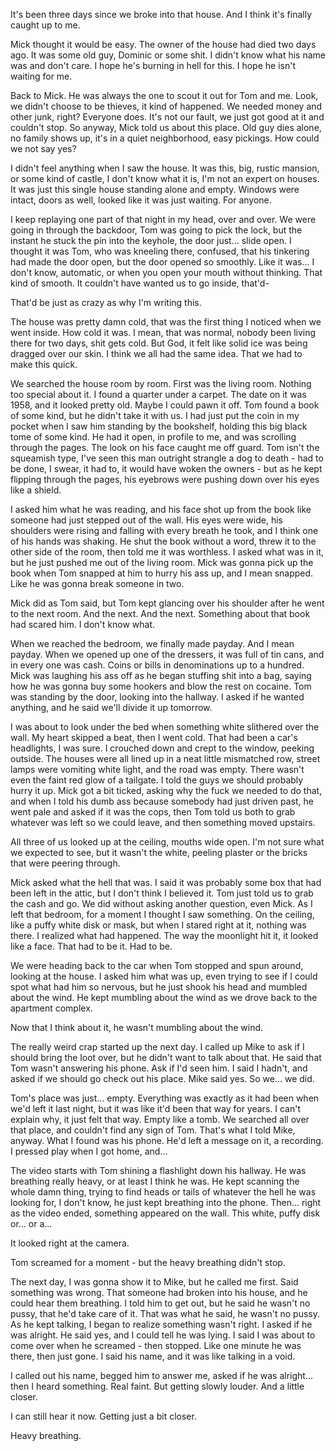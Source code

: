 It's been three days since we broke into that house. And I think it's finally caught up to me.

Mick thought it would be easy. The owner of the house had died two days ago. It was some old guy, Dominic or some shit. I didn't know what his name was and don't care. I hope he's burning in hell for this. I hope he isn't waiting for me.

Back to Mick. He was always the one to scout it out for Tom and me. Look, we didn't choose to be thieves, it kind of happened. We needed money and other junk, right? Everyone does. It's not our fault, we just got good at it and couldn't stop. So anyway, Mick told us about this place. Old guy dies alone, no family shows up, it's in a quiet neighborhood, easy pickings. How could we not say yes?

I didn't feel anything when I saw the house. It was this, big, rustic mansion, or some kind of castle, I don't know what it is, I'm not an expert on houses. It was just this single house standing alone and empty. Windows were intact, doors as well, looked like it was just waiting. For anyone.

I keep replaying one part of that night in my head, over and over. We were going in through the backdoor, Tom was going to pick the lock, but the instant he stuck the pin into the keyhole, the door just... slide open. I thought it was Tom, who was kneeling there, confused, that his tinkering had made the door open, but the door opened so smoothly. Like it was... I don't know, automatic, or when you open your mouth without thinking. That kind of smooth. It couldn't have wanted us to go inside, that'd-

That'd be just as crazy as why I'm writing this.

The house was pretty damn cold, that was the first thing I noticed when we went inside. How cold it was. I mean, that was normal, nobody been living there for two days, shit gets cold. But God, it felt like solid ice was being dragged over our skin. I think we all had the same idea. That we had to make this quick.

We searched the house room by room. First was the living room. Nothing too special about it. I found a quarter under a carpet. The date on it was 1958, and it looked pretty old. Maybe I could pawn it off. Tom found a book of some kind, but he didn't take it with us. I had just put the coin in my pocket when I saw him standing by the bookshelf, holding this big black tome of some kind. He had it open, in profile to me, and was scrolling through the pages. The look on his face caught me off guard. Tom isn't the squeamish type, I've seen this man outright strangle a dog to death - had to be done, I swear, it had to, it would have woken the owners - but as he kept flipping through the pages, his eyebrows were pushing down over his eyes like a shield.

I asked him what he was reading, and his face shot up from the book like someone had just stepped out of the wall. His eyes were wide, his shoulders were rising and falling with every breath he took, and I think one of his hands was shaking. He shut the book without a word, threw it to the other side of the room, then told me it was worthless. I asked what was in it, but he just pushed me out of the living room. Mick was gonna pick up the book when Tom snapped at him to hurry his ass up, and I mean snapped. Like he was gonna break someone in two.

Mick did as Tom said, but Tom kept glancing over his shoulder after he went to the next room. And the next. And the next. Something about that book had scared him. I don't know what.

When we reached the bedroom, we finally made payday. And I mean payday. When we opened up one of the dressers, it was full of tin cans, and in every one was cash. Coins or bills in denominations up to a hundred. Mick was laughing his ass off as he began stuffing shit into a bag, saying how he was gonna buy some hookers and blow the rest on cocaine. Tom was standing by the door, looking into the hallway. I asked if he wanted anything, and he said we'll divide it up tomorrow.

I was about to look under the bed when something white slithered over the wall. My heart skipped a beat, then I went cold. That had been a car's headlights, I was sure. I crouched down and crept to the window, peeking outside. The houses were all lined up in a neat little mismatched row, street lamps were vomiting white light, and the road was empty. There wasn't even the faint red glow of a tailgate. I told the guys we should probably hurry it up. Mick got a bit ticked, asking why the fuck we needed to do that, and when I told his dumb ass because somebody had just driven past, he went pale and asked if it was the cops, then Tom told us both to grab whatever was left so we could leave, and then something moved upstairs.

All three of us looked up at the ceiling, mouths wide open. I'm not sure what we expected to see, but it wasn't the white, peeling plaster or the bricks that were peering through.

Mick asked what the hell that was. I said it was probably some box that had been left in the attic, but I don't think I believed it. Tom just told us to grab the cash and go. We did without asking another question, even Mick. As I left that bedroom, for a moment I thought I saw something. On the ceiling, like a puffy white disk or mask, but when I stared right at it, nothing was there. I realized what had happened. The way the moonlight hit it, it looked like a face. That had to be it. Had to be.

We were heading back to the car when Tom stopped and spun around, looking at the house. I asked him what was up, even trying to see if I could spot what had him so nervous, but he just shook his head and mumbled about the wind. He kept mumbling about the wind as we drove back to the apartment complex.

Now that I think about it, he wasn't mumbling about the wind.

The really weird crap started up the next day. I called up Mike to ask if I should bring the loot over, but he didn't want to talk about that. He said that Tom wasn't answering his phone. Ask if I'd seen him. I said I hadn't, and asked if we should go check out his place. Mike said yes. So we... we did.

Tom's place was just... empty. Everything was exactly as it had been when we'd left it last night, but it was like it'd been that way for years. I can't explain why, it just felt that way. Empty like a tomb. We searched all over that place, and couldn't find any sign of Tom. That's what I told Mike, anyway. What I found was his phone. He'd left a message on it, a recording. I pressed play when I got home, and...

The video starts with Tom shining a flashlight down his hallway. He was breathing really heavy, or at least I think he was. He kept scanning the whole damn thing, trying to find heads or tails of whatever the hell he was looking for, I don't know, he just kept breathing into the phone. Then... right as the video ended, something appeared on the wall. This white, puffy disk or... or a...

It looked right at the camera.

Tom screamed for a moment - but the heavy breathing didn't stop.

The next day, I was gonna show it to Mike, but he called me first. Said something was wrong. That someone had broken into his house, and he could hear them breathing. I told him to get out, but he said he wasn't no pussy, that he'd take care of it. That was what he said, he wasn't no pussy. As he kept talking, I began to realize something wasn't right. I asked if he was alright. He said yes, and I could tell he was lying. I said I was about to come over when he screamed - then stopped. Like one minute he was there, then just gone. I said his name, and it was like talking in a void.

I called out his name, begged him to answer me, asked if he was alright... then I heard something. Real faint. But getting slowly louder. And a little closer.

I can still hear it now. Getting just a bit closer.

Heavy breathing.